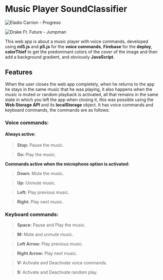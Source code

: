 # **Music Player SoundClassifier**
![Eladio Carrion - Progreso](https://res.cloudinary.com/dopf41lzl/image/upload/c_scale,w_200/v1619540388/Music%20Player%20SoundClassifier/musicplayer-ml5.web.app__iPhone_6_7_8_12_1_gywly9.png)

![Drake Ft. Future - Jumpman](https://res.cloudinary.com/dopf41lzl/image/upload/c_scale,w_200/v1619540384/Music%20Player%20SoundClassifier/musicplayer-ml5.web.app__iPhone_6_7_8_10_1_tqclaq.png)

This web app is about a music player with voice commands, developed using **ml5.js** and **p5.js** for the **voice commands**, **Firebase** for the **deploy**, **colorThief** to get the predominant colors of the cover of the image and then add a background gradient, and obviously **JavaScript**.

## Features

When the user closes the web app completely, when he returns to the app he stays in the same music that he was playing, it also happens when the music is muted or random playback is activated, all that remains in the same state in which you left the app when closing it, this was possible using the **Web Storage API** and its **localStorage** object. It has voice commands and keyboard commands, the commands are as follows:

### Voice commands:
#### Always active:

> **Stop:** Pause the music.

> **Go:** Play the music.

**Commands active when the microphone option is activated:**

>**Down:** Mute the music.

>**Up:** Unmute music.

>**Left:** Play previous music.

>**Right:** Play next music.

### Keyboard commands:

>**Space:** Pause and Play the music.

>**M:** Mute and unmute music.

>**Left Arrow:** Play previous music.

>**Right Arrow:** Play next music.

>**V:** Activate and Deactivate voice commands.

>**S:** Activate and Deactivate random play.
